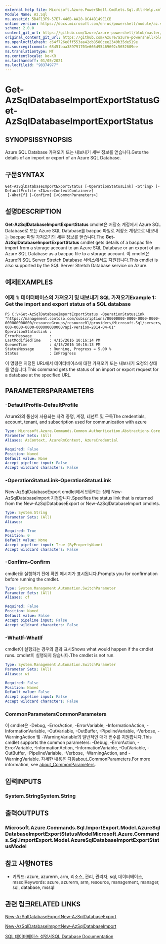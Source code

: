```yaml
---
external help file: Microsoft.Azure.PowerShell.Cmdlets.Sql.dll-Help.xml
Module Name: Az.Sql
ms.assetid: 5D4F13F9-57E7-446B-AA28-8C44B149E1CB
online version: https://docs.microsoft.com/en-us/powershell/module/az.sql/get-azsqldatabaseimportexportstatus
schema: 2.0.0
content_git_url: https://github.com/Azure/azure-powershell/blob/master/src/Sql/Sql/help/Get-AzSqlDatabaseImportExportStatus.md
original_content_git_url: https://github.com/Azure/azure-powershell/blob/master/src/Sql/Sql/help/Get-AzSqlDatabaseImportExportStatus.md
ms.openlocfilehash: c64f726e8ff553aa42cb8580cee2349b35de519e
ms.sourcegitcommit: 68451baa389791703e666d95469602c5652609ee
ms.translationtype: MT
ms.contentlocale: ko-KR
ms.lasthandoff: 01/05/2021
ms.locfileid: "98374977"
---
```

# <span data-ttu-id="5de19-101">Get-AzSqlDatabaseImportExportStatus</span><span class="sxs-lookup"><span data-stu-id="5de19-101">Get-AzSqlDatabaseImportExportStatus</span></span>

## <span data-ttu-id="5de19-102">SYNOPSIS</span><span class="sxs-lookup"><span data-stu-id="5de19-102">SYNOPSIS</span></span>
<span data-ttu-id="5de19-103">Azure SQL Database 가져오기 또는 내보내기 세부 정보를 얻습니다.</span><span class="sxs-lookup"><span data-stu-id="5de19-103">Gets the details of an import or export of an Azure SQL Database.</span></span>

## <span data-ttu-id="5de19-104">구문</span><span class="sxs-lookup"><span data-stu-id="5de19-104">SYNTAX</span></span>

```
Get-AzSqlDatabaseImportExportStatus [-OperationStatusLink] <String> [-DefaultProfile <IAzureContextContainer>]
 [-WhatIf] [-Confirm] [<CommonParameters>]
```

## <span data-ttu-id="5de19-105">설명</span><span class="sxs-lookup"><span data-stu-id="5de19-105">DESCRIPTION</span></span>
<span data-ttu-id="5de19-106">**Get-AzSqlDatabaseImportExportStatus** cmdlet은 저장소 계정에서 Azure SQL Database로 또는 Azure SQL Database를 bacpac 파일로 저장소 계정으로 내보내는 bacpac 파일 가져오기의 세부 정보를 얻습니다.</span><span class="sxs-lookup"><span data-stu-id="5de19-106">The **Get-AzSqlDatabaseImportExportStatus** cmdlet gets details of a bacpac file import from a storage account to an Azure SQL Database or an export of an Azure SQL Database as a bacpac file to a storage account.</span></span>
<span data-ttu-id="5de19-107">이 cmdlet은 Azure의 SQL Server Stretch Database 서비스에서도 지원됩니다.</span><span class="sxs-lookup"><span data-stu-id="5de19-107">This cmdlet is also supported by the SQL Server Stretch Database service on Azure.</span></span>

## <span data-ttu-id="5de19-108">예제</span><span class="sxs-lookup"><span data-stu-id="5de19-108">EXAMPLES</span></span>

### <span data-ttu-id="5de19-109">예제 1: 데이터베이스의 가져오기 및 내보내기 SQL 가져오기</span><span class="sxs-lookup"><span data-stu-id="5de19-109">Example 1: Get the import and export status of a SQL database</span></span>
```
PS C:\>Get-AzSqlDatabaseImportExportStatus -OperationStatusLink "https://management.contoso.com/subscriptions/00000000-0000-0000-0000-000000000000/resourceGroups/resource01/providers/Microsoft.Sql/servers/server01/databases/database01/importExportOperationResults/00000000-000-0000-0000-000000000000?api-version=2014-04-01"
OperationStatusLink : 
ErrorMessage        : 
LastModifiedTime    : 4/15/2016 10:16:14 PM
QueuedTime          : 4/15/2016 10:16:13 PM
StatusMessage       : Running, Progress = 5.00 %
Status              : InProgress
```

<span data-ttu-id="5de19-110">이 명령은 지정된 URL에서 데이터베이스에 대한 가져오기 또는 내보내기 요청의 상태를 얻습니다.</span><span class="sxs-lookup"><span data-stu-id="5de19-110">This command gets the status of an import or export request for a database at the specified URL.</span></span>

## <span data-ttu-id="5de19-111">PARAMETERS</span><span class="sxs-lookup"><span data-stu-id="5de19-111">PARAMETERS</span></span>

### <span data-ttu-id="5de19-112">-DefaultProfile</span><span class="sxs-lookup"><span data-stu-id="5de19-112">-DefaultProfile</span></span>
<span data-ttu-id="5de19-113">Azure와의 통신에 사용되는 자격 증명, 계정, 테넌트 및 구독</span><span class="sxs-lookup"><span data-stu-id="5de19-113">The credentials, account, tenant, and subscription used for communication with azure</span></span>

```yaml
Type: Microsoft.Azure.Commands.Common.Authentication.Abstractions.Core.IAzureContextContainer
Parameter Sets: (All)
Aliases: AzContext, AzureRmContext, AzureCredential

Required: False
Position: Named
Default value: None
Accept pipeline input: False
Accept wildcard characters: False
```

### <span data-ttu-id="5de19-114">-OperationStatusLink</span><span class="sxs-lookup"><span data-stu-id="5de19-114">-OperationStatusLink</span></span>
<span data-ttu-id="5de19-115">New-AzSqlDatabaseExport cmdlet에서 반환되는 상태 New-AzSqlDatabaseImport 지정합니다.</span><span class="sxs-lookup"><span data-stu-id="5de19-115">Specifies the status link that is returned from the New-AzSqlDatabaseExport or New-AzSqlDatabaseImport cmdlets.</span></span>

```yaml
Type: System.String
Parameter Sets: (All)
Aliases:

Required: True
Position: 0
Default value: None
Accept pipeline input: True (ByPropertyName)
Accept wildcard characters: False
```

### <span data-ttu-id="5de19-116">-Confirm</span><span class="sxs-lookup"><span data-stu-id="5de19-116">-Confirm</span></span>
<span data-ttu-id="5de19-117">cmdlet을 실행하기 전에 확인 메시지가 표시됩니다.</span><span class="sxs-lookup"><span data-stu-id="5de19-117">Prompts you for confirmation before running the cmdlet.</span></span>

```yaml
Type: System.Management.Automation.SwitchParameter
Parameter Sets: (All)
Aliases: cf

Required: False
Position: Named
Default value: False
Accept pipeline input: False
Accept wildcard characters: False
```

### <span data-ttu-id="5de19-118">-WhatIf</span><span class="sxs-lookup"><span data-stu-id="5de19-118">-WhatIf</span></span>
<span data-ttu-id="5de19-119">cmdlet이 실행되는 경우의 결과 표시</span><span class="sxs-lookup"><span data-stu-id="5de19-119">Shows what would happen if the cmdlet runs.</span></span>
<span data-ttu-id="5de19-120">cmdlet이 실행되지 않습니다.</span><span class="sxs-lookup"><span data-stu-id="5de19-120">The cmdlet is not run.</span></span>

```yaml
Type: System.Management.Automation.SwitchParameter
Parameter Sets: (All)
Aliases: wi

Required: False
Position: Named
Default value: False
Accept pipeline input: False
Accept wildcard characters: False
```

### <span data-ttu-id="5de19-121">CommonParameters</span><span class="sxs-lookup"><span data-stu-id="5de19-121">CommonParameters</span></span>
<span data-ttu-id="5de19-122">이 cmdlet은 -Debug, -ErrorAction, -ErrorVariable, -InformationAction, -InformationVariable, -OutVariable, -OutBuffer, -PipelineVariable, -Verbose, -WarningAction 및 -WarningVariable의 일반적인 매개 변수를 지원합니다.</span><span class="sxs-lookup"><span data-stu-id="5de19-122">This cmdlet supports the common parameters: -Debug, -ErrorAction, -ErrorVariable, -InformationAction, -InformationVariable, -OutVariable, -OutBuffer, -PipelineVariable, -Verbose, -WarningAction, and -WarningVariable.</span></span> <span data-ttu-id="5de19-123">자세한 내용은 [다음](http://go.microsoft.com/fwlink/?LinkID=113216)about_CommonParameters.</span><span class="sxs-lookup"><span data-stu-id="5de19-123">For more information, see [about_CommonParameters](http://go.microsoft.com/fwlink/?LinkID=113216).</span></span>

## <span data-ttu-id="5de19-124">입력</span><span class="sxs-lookup"><span data-stu-id="5de19-124">INPUTS</span></span>

### <span data-ttu-id="5de19-125">System.String</span><span class="sxs-lookup"><span data-stu-id="5de19-125">System.String</span></span>

## <span data-ttu-id="5de19-126">출력</span><span class="sxs-lookup"><span data-stu-id="5de19-126">OUTPUTS</span></span>

### <span data-ttu-id="5de19-127">Microsoft.Azure.Commands.Sql.ImportExport.Model.AzureSqlDatabaseImportExportStatusModel</span><span class="sxs-lookup"><span data-stu-id="5de19-127">Microsoft.Azure.Commands.Sql.ImportExport.Model.AzureSqlDatabaseImportExportStatusModel</span></span>

## <span data-ttu-id="5de19-128">참고 사항</span><span class="sxs-lookup"><span data-stu-id="5de19-128">NOTES</span></span>
* <span data-ttu-id="5de19-129">키워드: azure, azurerm, arm, 리소스, 관리, 관리자, sql, 데이터베이스, mssql</span><span class="sxs-lookup"><span data-stu-id="5de19-129">Keywords: azure, azurerm, arm, resource, management, manager, sql, database, mssql</span></span>

## <span data-ttu-id="5de19-130">관련 링크</span><span class="sxs-lookup"><span data-stu-id="5de19-130">RELATED LINKS</span></span>

[<span data-ttu-id="5de19-131">New-AzSqlDatabaseExport</span><span class="sxs-lookup"><span data-stu-id="5de19-131">New-AzSqlDatabaseExport</span></span>](./New-AzSqlDatabaseExport.md)

[<span data-ttu-id="5de19-132">New-AzSqlDatabaseImport</span><span class="sxs-lookup"><span data-stu-id="5de19-132">New-AzSqlDatabaseImport</span></span>](./New-AzSqlDatabaseImport.md)

[<span data-ttu-id="5de19-133">SQL 데이터베이스 설명서</span><span class="sxs-lookup"><span data-stu-id="5de19-133">SQL Database Documentation</span></span>](https://docs.microsoft.com/azure/sql-database/)
